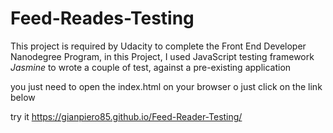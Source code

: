 # Feed-Reades-Testing

This project is required by Udacity to complete the Front End Developer Nanodegree Program,
in this  Project, I used JavaScript testing framework *Jasmine* to wrote a couple of test,
against a pre-existing application

you just need to open the index.html on your browser o just click on the link below

try it https://gianpiero85.github.io/Feed-Reader-Testing/
